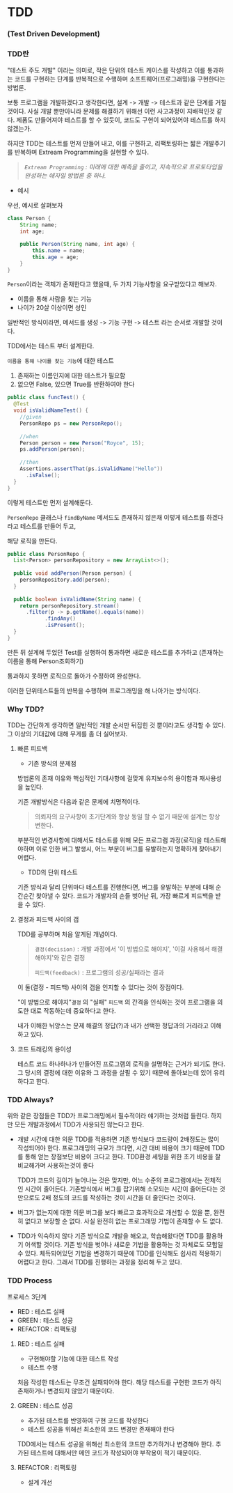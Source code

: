 # TDD

### (Test Driven Development)

### TDD란

"테스트 주도 개발" 이라는 의미로, 작은 단위의 테스트 케이스를 작성하고 이를 통과하는 코드를 구현하는 단계를 반복적으로 수행하며 소프트웨어(프로그래밍)을 구현한다는 방법론.

보통 프로그램을 개발하겠다고 생각한다면, 설계 -> 개발 -> 테스트과 같은 단계를 거칠 것이다. 사실 개발 뿐만아니라 문제를 해결하기 위해선 이런 사고과정이 지배적인것 같다. 제품도 만들어져야 테스트를 할 수 있듯이, 코드도 구현이 되어있어야 테스트를 하지 않겠는가.

하지만 TDD는 테스트를 먼저 만들어 내고, 이를 구현하고, 리팩토링하는 짧은 개발주기를 반복하며 Extream Programming을 실현할 수 있다.

>*`Extream Programming` : 미래에 대한 예측을 줄이고, 지속적으로 프로토타입을 완성하는 애자일 방법론 중 하나.*



- 예시

우선, 예시로 살펴보자

```java
class Person {
	String name;
	int age;

	public Person(String name, int age) {
		this.name = name;
		this.age = age;
	}
}
```

`Person`이라는 객체가 존재한다고 했을때, 두 가지 기능사항을 요구받았다고 해보자.

- 이름을 통해 사람을 찾는 기능
- 나이가 20살 이상이면 성인

일반적인 방식이라면, 메서드를 생성 -> 기능 구현 -> 테스트 라는 순서로 개발할 것이다.

TDD에서는 테스트 부터 설계한다.

`이름을 통해 나이를 찾는 기능`에 대한 테스트

1. 존재하는 이름인지에 대한 테스트가 필요함
2. 없으면 False, 있으면 True를 반환하여야 한다

```java
public class funcTest() {
  @Test
  void isValidNameTest() {
    //given
    PersonRepo ps = new PersonRepo();
    
    //when
    Person person = new Person("Royce", 15);
    ps.addPerson(person);
      
    //then
    Assertions.assertThat(ps.isValidName("Hello"))
      .isFalse();
  }
}
```

이렇게 테스트만 먼저 설계해둔다.

`PersonRepo` 클래스나 `findByName` 메서드도 존재하지 않은채 이렇게 테스트를 하겠다라고 테스트를 만들어 두고,

해당 로직을 만든다.

```java
public class PersonRepo {
  List<Person> personRepository = new ArrayList<>();
  
  public void addPerson(Person person) {
    personRepository.add(person);
  }
  
  public boolean isValidName(String name) {
    return personRepository.stream()
      .filter(p -> p.getName().equals(name))
			.findAny()
			.isPresent();
  }
}
```

 만든 뒤 설계해 두었던 Test를 실행하여 통과하면 새로운 테스트를 추가하고
(존재하는 이름을 통해 Person조회하기) 

통과하지 못하면 로직으로 돌아가 수정하여 완성한다.

이러한 단위테스트들의 반복을 수행하며 프로그래밍을 해 나아가는 방식이다.


### Why TDD?

TDD는 간단하게 생각하면 일반적인 개발 순서만 뒤집힌 것 뿐이라고도 생각할 수 있다. 그 이상의 기대값에 대해 무게를 좀 더 실어보자.

1. 빠른 피드백

   - 기존 방식의 문제점

   방법론의 존재 이유와 핵심적인 기대사항에 걸맞게 유지보수의 용이함과 재사용성을 높인다.

   기존 개발방식은 다음과 같은 문제에 치명적이다.

   > 의뢰자의 요구사항이 초기단계와 항상 동일 할 수 없기 때문에 설계는 항상 변한다. 

   부분적인 변경사항에 대해서도 테스트를 위해 모든 프로그램 과정(로직)을 테스트해야하며 이로 인한 버그 발생시, 어느 부분이 버그를 유발하는지 명확하게 찾아내기 어렵다.
   

   - TDD의 단위 테스트

   기존 방식과 달리 단위마다 테스트를 진행한다면, 버그를 유발하는 부분에 대해 순간순간 찾아낼 수 있다. 코드가 개발자의 손들 벗어난 뒤, 가장 빠르게 피드백을 받을 수 있다.

2. 결정과 피드백 사이의 갭

   TDD를 공부하며 처음 알게된 개념이다.

   >`결정(decision)` : 개발 과정에서 '이 방법으로 해야지', '이걸 사용해서 해결해야지'와 같은 결정
   >
   >`피드백(feedback)` : 프로그램의 성공/실패라는 결과 

   이 둘(결정 - 피드백) 사이의 갭을 인지할 수 있다는 것이 장점이다.

   "이 방법으로 해야지"`결정` 의 "실패"  `피드백` 의 간격을 인식하는 것이 프로그램을 의도한 대로 작동하는데 중요하다고 한다.

   내가 이해한 뉘앙스는 문제 해결의 정답(?)과 내가 선택한 정답과의 거리라고 이해하고 있다.

3. 코드 트래킹의 용이성

   테스트 코드 하나하나가 만들어진 프로그램의 로직을 설명하는 근거가 되기도 한다. 그 당시의 결정에 대한 이유와 그 과정을 살필 수 있기 때문에 돌아보는데 있어 유리하다고 한다.
   

### TDD Always?

위와 같은 장점들은 TDD가 프로그래밍에서 필수적이라 얘기하는 것처럼 들린다. 하지만 모든 개발과정에서 TDD가 사용되진 않는다고 한다.

- 개발 시간에 대한 의문
  TDD를 적용하면 기존 방식보다 코드량이 2배정도는 많이 작성되어야 한다. 프로그래밍의 규모가 크다면, 시간 대비 비용이 크기 때문에 TDD를 통해 얻는 장점보단 비용이 크다고 한다. TDD환경 세팅을 위한 초기 비용을 잘 비교해가며 사용하는것이 좋다

  TDD가 코드의 길이가 늘어나는 것은 맞지만, 어느 수준의 프로그램에서는 전체적인 시간이 줄어든다. 기존방식에서 버그를 잡기위해 소모되는 시간이 줄어든다는 것 만으로도 2배 정도의 코드를 작성하는 것이 시간을 더 줄인다는 것이다.

- 버그가 없는지에 대한 의문
  버그를 보다 빠르고 효과적으로 개선할 수 있을 뿐, 완전히 없다고 보장할 순 없다. 사실 완전히 없는 프로그래밍 기법이 존재할 수 도 없다.

- TDD가 익숙하지 않다
  기존 방식으로 개발을 해오고, 학습해왔다면 TDD를 활용하기 어색할 것이다. 기존 방식을 벗어나 새로운 기법을 활용하는 것 자체로도 모험일 수 있다. 체득되어있던 기법을 변경하기 때문에 TDD를 인식해도 쉽사리 적용하기 어렵다고 한다. 그래서 TDD를 진행하는 과정을 정리해 두고 있다.

### TDD Process

프로세스 3단계

- RED : 테스트 실패
- GREEN : 테스트 성공
- REFACTOR : 리팩토링

1. RED : 테스트 실패

   - 구현해야할 기능에 대한 테스트 작성
   - 테스트 수행

   처음 작성한 테스트는 무조건 실패되어야 한다. 해당 테스트를 구현한 코드가 아직 존재하거나 변경되지 않았기 때문이다.

2. GREEN : 테스트 성공

   - 추가된 테스트를 반영하여 구현 코드를 작성한다
   - 테스트 성공을 위해선 최소한의 코드 변경만 존재해야 한다

   TDD에서는 테스트 성공을 위해선 최소한의 코드만 추가하거나 변경해야 한다. 추가된 테스트에 대해서만 메인 코드가 작성되어야 부작용이 적기 때문이다.

3. REFACTOR : 리팩토링

   - 설계 개선

